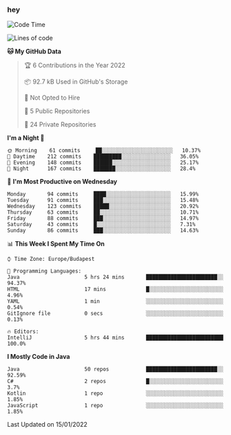 ### hey

<!--START_SECTION:waka-->
![Code Time](http://img.shields.io/badge/Code%20Time-464%20hrs%2054%20mins-blue)

![Lines of code](https://img.shields.io/badge/From%20Hello%20World%20I%27ve%20Written-442%20Thousand%20lines%20of%20code-blue)

**🐱 My GitHub Data** 

> 🏆 6 Contributions in the Year 2022
 > 
> 📦 92.7 kB Used in GitHub's Storage 
 > 
> 🚫 Not Opted to Hire
 > 
> 📜 5 Public Repositories 
 > 
> 🔑 24 Private Repositories  
 > 
**I'm a Night 🦉** 

```text
🌞 Morning    61 commits     ██░░░░░░░░░░░░░░░░░░░░░░░   10.37% 
🌆 Daytime    212 commits    █████████░░░░░░░░░░░░░░░░   36.05% 
🌃 Evening    148 commits    ██████░░░░░░░░░░░░░░░░░░░   25.17% 
🌙 Night      167 commits    ███████░░░░░░░░░░░░░░░░░░   28.4%

```
📅 **I'm Most Productive on Wednesday** 

```text
Monday       94 commits     ████░░░░░░░░░░░░░░░░░░░░░   15.99% 
Tuesday      91 commits     ███░░░░░░░░░░░░░░░░░░░░░░   15.48% 
Wednesday    123 commits    █████░░░░░░░░░░░░░░░░░░░░   20.92% 
Thursday     63 commits     ██░░░░░░░░░░░░░░░░░░░░░░░   10.71% 
Friday       88 commits     ███░░░░░░░░░░░░░░░░░░░░░░   14.97% 
Saturday     43 commits     █░░░░░░░░░░░░░░░░░░░░░░░░   7.31% 
Sunday       86 commits     ███░░░░░░░░░░░░░░░░░░░░░░   14.63%

```


📊 **This Week I Spent My Time On** 

```text
⌚︎ Time Zone: Europe/Budapest

💬 Programming Languages: 
Java                     5 hrs 24 mins       ███████████████████████░░   94.37% 
HTML                     17 mins             █░░░░░░░░░░░░░░░░░░░░░░░░   4.96% 
YAML                     1 min               ░░░░░░░░░░░░░░░░░░░░░░░░░   0.54% 
GitIgnore file           0 secs              ░░░░░░░░░░░░░░░░░░░░░░░░░   0.13%

🔥 Editors: 
IntelliJ                 5 hrs 44 mins       █████████████████████████   100.0%

```

**I Mostly Code in Java** 

```text
Java                     50 repos            ███████████████████████░░   92.59% 
C#                       2 repos             █░░░░░░░░░░░░░░░░░░░░░░░░   3.7% 
Kotlin                   1 repo              ░░░░░░░░░░░░░░░░░░░░░░░░░   1.85% 
JavaScript               1 repo              ░░░░░░░░░░░░░░░░░░░░░░░░░   1.85%

```



 Last Updated on 15/01/2022
<!--END_SECTION:waka-->
